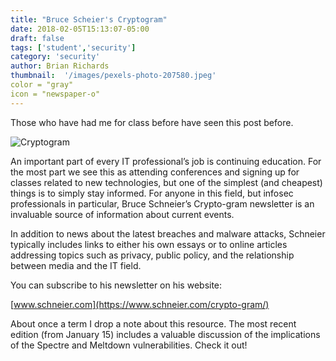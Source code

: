 ```yaml
---
title: "Bruce Scheier's Cryptogram"
date: 2018-02-05T15:13:07-05:00
draft: false
tags: ['student','security']
category: 'security'
author: Brian Richards
thumbnail:  '/images/pexels-photo-207580.jpeg'
color = "gray"
icon = "newspaper-o"
---
```


Those who have had me for class before have seen this post before.

![Cryptogram](/images/pexels-photo-207580.jpeg)

An important part of every IT professional’s job is continuing education. For the most part we see this as attending conferences and signing up for classes related to new technologies, but one of the simplest (and cheapest) things is to simply stay informed. For anyone in this field, but infosec professionals in particular, Bruce Schneier’s Crypto-gram newsletter is an invaluable source of information about current events.

In addition to news about the latest breaches and malware attacks, Schneier typically includes links to either his own essays or to online articles addressing topics such as privacy, public policy, and the relationship between media and the IT field.

You can subscribe to his newsletter on his website:

[www.schneier.com](https://www.schneier.com/crypto-gram/)

About once a term I drop a note about this resource. The most recent edition (from January 15) includes a valuable discussion of the implications of the Spectre and Meltdown vulnerabilities. Check it out!